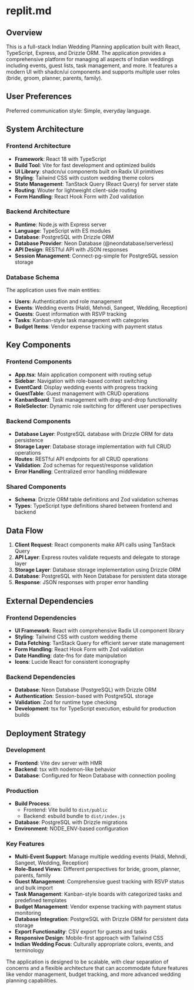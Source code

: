# replit.md

## Overview

This is a full-stack Indian Wedding Planning application built with React, TypeScript, Express, and Drizzle ORM. The application provides a comprehensive platform for managing all aspects of Indian weddings including events, guest lists, task management, and more. It features a modern UI with shadcn/ui components and supports multiple user roles (bride, groom, planner, parents, family).

## User Preferences

Preferred communication style: Simple, everyday language.

## System Architecture

### Frontend Architecture
- **Framework**: React 18 with TypeScript
- **Build Tool**: Vite for fast development and optimized builds
- **UI Library**: shadcn/ui components built on Radix UI primitives
- **Styling**: Tailwind CSS with custom wedding theme colors
- **State Management**: TanStack Query (React Query) for server state
- **Routing**: Wouter for lightweight client-side routing
- **Form Handling**: React Hook Form with Zod validation

### Backend Architecture
- **Runtime**: Node.js with Express server
- **Language**: TypeScript with ES modules
- **Database**: PostgreSQL with Drizzle ORM
- **Database Provider**: Neon Database (@neondatabase/serverless)
- **API Design**: RESTful API with JSON responses
- **Session Management**: Connect-pg-simple for PostgreSQL session storage

### Database Schema
The application uses five main entities:
- **Users**: Authentication and role management
- **Events**: Wedding events (Haldi, Mehndi, Sangeet, Wedding, Reception)
- **Guests**: Guest information with RSVP tracking
- **Tasks**: Kanban-style task management with categories
- **Budget Items**: Vendor expense tracking with payment status

## Key Components

### Frontend Components
- **App.tsx**: Main application component with routing setup
- **Sidebar**: Navigation with role-based context switching
- **EventCard**: Display wedding events with progress tracking
- **GuestTable**: Guest management with CRUD operations
- **KanbanBoard**: Task management with drag-and-drop functionality
- **RoleSelector**: Dynamic role switching for different user perspectives

### Backend Components
- **Database Layer**: PostgreSQL database with Drizzle ORM for data persistence
- **Storage Layer**: Database storage implementation with full CRUD operations
- **Routes**: RESTful API endpoints for all CRUD operations
- **Validation**: Zod schemas for request/response validation
- **Error Handling**: Centralized error handling middleware

### Shared Components
- **Schema**: Drizzle ORM table definitions and Zod validation schemas
- **Types**: TypeScript type definitions shared between frontend and backend

## Data Flow

1. **Client Request**: React components make API calls using TanStack Query
2. **API Layer**: Express routes validate requests and delegate to storage layer
3. **Storage Layer**: Database storage implementation using Drizzle ORM
4. **Database**: PostgreSQL with Neon Database for persistent data storage
5. **Response**: JSON responses with proper error handling

## External Dependencies

### Frontend Dependencies
- **UI Framework**: React with comprehensive Radix UI component library
- **Styling**: Tailwind CSS with custom wedding theme
- **Data Fetching**: TanStack Query for efficient server state management
- **Form Handling**: React Hook Form with Zod validation
- **Date Handling**: date-fns for date manipulation
- **Icons**: Lucide React for consistent iconography

### Backend Dependencies
- **Database**: Neon Database (PostgreSQL) with Drizzle ORM
- **Authentication**: Session-based with PostgreSQL storage
- **Validation**: Zod for runtime type checking
- **Development**: tsx for TypeScript execution, esbuild for production builds

## Deployment Strategy

### Development
- **Frontend**: Vite dev server with HMR
- **Backend**: tsx with nodemon-like behavior
- **Database**: Configured for Neon Database with connection pooling

### Production
- **Build Process**: 
  - Frontend: Vite build to `dist/public`
  - Backend: esbuild bundle to `dist/index.js`
- **Database**: PostgreSQL with Drizzle migrations
- **Environment**: NODE_ENV-based configuration

### Key Features
- **Multi-Event Support**: Manage multiple wedding events (Haldi, Mehndi, Sangeet, Wedding, Reception)
- **Role-Based Views**: Different perspectives for bride, groom, planner, parents, family
- **Guest Management**: Comprehensive guest tracking with RSVP status and bulk import
- **Task Management**: Kanban-style boards with categorized tasks and predefined templates
- **Budget Management**: Vendor expense tracking with payment status monitoring
- **Database Integration**: PostgreSQL with Drizzle ORM for persistent data storage
- **Export Functionality**: CSV export for guests and tasks
- **Responsive Design**: Mobile-first approach with Tailwind CSS
- **Indian Wedding Focus**: Culturally appropriate colors, events, and terminology

The application is designed to be scalable, with clear separation of concerns and a flexible architecture that can accommodate future features like vendor management, budget tracking, and more advanced wedding planning capabilities.